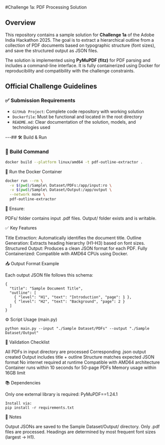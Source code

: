 #Challenge 1a: PDF Processing Solution

## Overview

This repository contains a sample solution for **Challenge 1a** of the Adobe India Hackathon 2025. The goal is to extract a hierarchical outline from a collection of PDF documents based on typographic structure (font sizes), and save the structured output as JSON files.

The solution is implemented using **PyMuPDF (fitz)** for PDF parsing and includes a command-line interface. It is fully containerized using Docker for reproducibility and compatibility with the challenge constraints.

## Official Challenge Guidelines

### ✅ Submission Requirements

- `GitHub Project`: Complete code repository with working solution
- `Dockerfile`: Must be functional and located in the root directory
- `README.md`: Clear documentation of the solution, models, and technologies used

---## 🛠 Build & Run

### 🐳 Build Command

```bash
docker build --platform linux/amd64 -t pdf-outline-extractor .
```
🚀 Run the Docker Container

```bash
docker run --rm \
  -v $(pwd)/Sample\ Dataset/PDFs:/app/input:ro \
  -v $(pwd)/Sample\ Dataset/Output:/app/output \
  --network none \
  pdf-outline-extractor
```
📁 Ensure:

PDFs/ folder contains input .pdf files.
Output/ folder exists and is writable.

✅ Key Features

Title Extraction: Automatically identifies the document title.
Outline Generation: Extracts heading hierarchy (H1–H3) based on font sizes.
Structured Output: Produces a clean JSON format for each PDF.
Fully Containerized: Compatible with AMD64 CPUs using Docker.

📤 Output Format Example

Each output JSON file follows this schema:

```
{
  "title": "Sample Document Title",
  "outline": [
    { "level": "H1", "text": "Introduction", "page": 1 },
    { "level": "H2", "text": "Background", "page": 2 }
  ]
}
```
⚙️ Script Usage (main.py)
```
python main.py --input "./Sample Dataset/PDFs" --output "./Sample Dataset/Output"
```

🧪 Validation Checklist

 All PDFs in input directory are processed
 Corresponding .json output created
 Output includes title + outline
 Structure matches expected JSON format
 No internet required at runtime
 Compatible with AMD64 architecture
 Container runs within 10 seconds for 50-page PDFs
 Memory usage within 16GB limit

📚 Dependencies

Only one external library is required:
PyMuPDF==1.24.1
```
Install via:
pip install -r requirements.txt
```

📌 Notes

Output JSONs are saved to the Sample Dataset/Output/ directory.
Only .pdf files are processed.
Headings are determined by most frequent font sizes (largest → H1).
